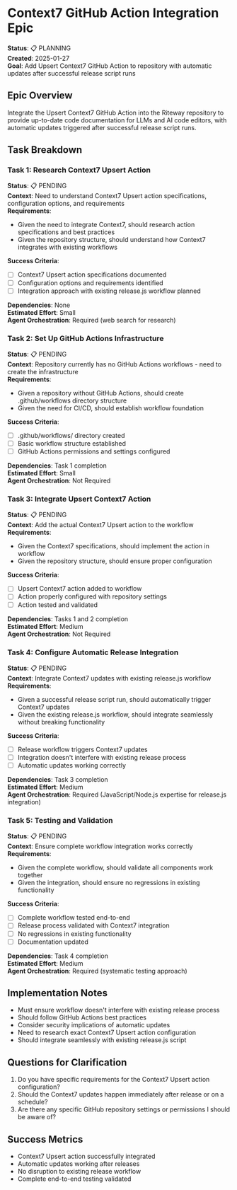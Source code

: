 # Context7 GitHub Action Integration Epic

**Status**: 📋 PLANNING  
**Created**: 2025-01-27  
**Goal**: Add Upsert Context7 GitHub Action to repository with automatic updates after successful release script runs

## Epic Overview

Integrate the Upsert Context7 GitHub Action into the Riteway repository to provide up-to-date code documentation for LLMs and AI code editors, with automatic updates triggered after successful release script runs.

## Task Breakdown

### Task 1: Research Context7 Upsert Action
**Status**: 📋 PENDING  
**Context**: Need to understand Context7 Upsert action specifications, configuration options, and requirements  
**Requirements**: 
- Given the need to integrate Context7, should research action specifications and best practices
- Given the repository structure, should understand how Context7 integrates with existing workflows

**Success Criteria**:
- [ ] Context7 Upsert action specifications documented
- [ ] Configuration options and requirements identified
- [ ] Integration approach with existing release.js workflow planned

**Dependencies**: None  
**Estimated Effort**: Small  
**Agent Orchestration**: Required (web search for research)

### Task 2: Set Up GitHub Actions Infrastructure
**Status**: 📋 PENDING  
**Context**: Repository currently has no GitHub Actions workflows - need to create the infrastructure  
**Requirements**:
- Given a repository without GitHub Actions, should create .github/workflows directory structure
- Given the need for CI/CD, should establish workflow foundation

**Success Criteria**:
- [ ] .github/workflows/ directory created
- [ ] Basic workflow structure established
- [ ] GitHub Actions permissions and settings configured

**Dependencies**: Task 1 completion  
**Estimated Effort**: Small  
**Agent Orchestration**: Not Required

### Task 3: Integrate Upsert Context7 Action
**Status**: 📋 PENDING  
**Context**: Add the actual Context7 Upsert action to the workflow  
**Requirements**:
- Given the Context7 specifications, should implement the action in workflow
- Given the repository structure, should ensure proper configuration

**Success Criteria**:
- [ ] Upsert Context7 action added to workflow
- [ ] Action properly configured with repository settings
- [ ] Action tested and validated

**Dependencies**: Tasks 1 and 2 completion  
**Estimated Effort**: Medium  
**Agent Orchestration**: Not Required

### Task 4: Configure Automatic Release Integration
**Status**: 📋 PENDING  
**Context**: Integrate Context7 updates with existing release.js workflow  
**Requirements**:
- Given a successful release script run, should automatically trigger Context7 updates
- Given the existing release.js workflow, should integrate seamlessly without breaking functionality

**Success Criteria**:
- [ ] Release workflow triggers Context7 updates
- [ ] Integration doesn't interfere with existing release process
- [ ] Automatic updates working correctly

**Dependencies**: Task 3 completion  
**Estimated Effort**: Medium  
**Agent Orchestration**: Required (JavaScript/Node.js expertise for release.js integration)

### Task 5: Testing and Validation
**Status**: 📋 PENDING  
**Context**: Ensure complete workflow integration works correctly  
**Requirements**:
- Given the complete workflow, should validate all components work together
- Given the integration, should ensure no regressions in existing functionality

**Success Criteria**:
- [ ] Complete workflow tested end-to-end
- [ ] Release process validated with Context7 integration
- [ ] No regressions in existing functionality
- [ ] Documentation updated

**Dependencies**: Task 4 completion  
**Estimated Effort**: Medium  
**Agent Orchestration**: Required (systematic testing approach)

## Implementation Notes

- Must ensure workflow doesn't interfere with existing release process
- Should follow GitHub Actions best practices
- Consider security implications of automatic updates
- Need to research exact Context7 Upsert action configuration
- Should integrate seamlessly with existing release.js script

## Questions for Clarification

1. Do you have specific requirements for the Context7 Upsert action configuration?
2. Should the Context7 updates happen immediately after release or on a schedule?
3. Are there any specific GitHub repository settings or permissions I should be aware of?

## Success Metrics

- Context7 Upsert action successfully integrated
- Automatic updates working after releases
- No disruption to existing release workflow
- Complete end-to-end testing validated
